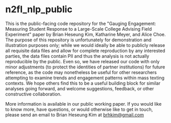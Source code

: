 # n2fl_nlp_public
This is the public-facing code repository for the "Gauging Engagement: Measuring Student Response to a Large-Scale College Advising Field Experiment" paper by Brian Heseung Kim, Katharine Meyer, and Alice Choe. The purpose of this repository is unfortunately for demonstration and illustration purposes only; while we would ideally be able to publicly release all requisite data files and allow for complete reproduction by any interested parties, the data files contain PII and thus the analysis is not actually reproducible by the public. Even so, we have released our code with only minor adjustments (to protect the identities of partner institutions) for future reference, as the code may nonetheless be useful for other researchers attempting to examine trends and engagement patterns within mass texting contexts. We hope others find this to be a useful building block for similar analyses going forward, and welcome suggestions, feedback, or other constructive collaboration.

More information is available in our public working paper. If you would like to know more, have questions, or would otherwise like to get in touch, please send an email to Brian Heseung Kim at brhkim@gmail.com
